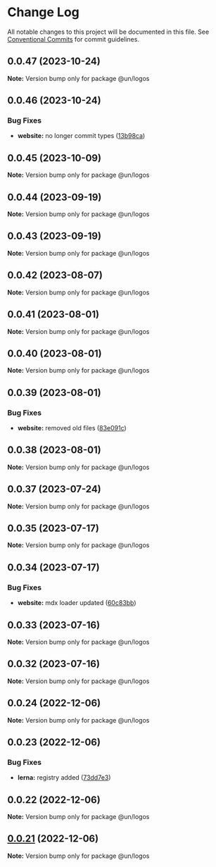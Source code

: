 # Change Log

All notable changes to this project will be documented in this file.
See [Conventional Commits](https://conventionalcommits.org) for commit guidelines.

## 0.0.47 (2023-10-24)

**Note:** Version bump only for package @un/logos





## 0.0.46 (2023-10-24)


### Bug Fixes

* **website:** no longer commit types ([13b98ca](https://dev.azure.com/commits/13b98ca873487caa77dbc0828da85c9c136ce6a5))





## 0.0.45 (2023-10-09)

**Note:** Version bump only for package @un/logos





## 0.0.44 (2023-09-19)

**Note:** Version bump only for package @un/logos





## 0.0.43 (2023-09-19)

**Note:** Version bump only for package @un/logos





## 0.0.42 (2023-08-07)

**Note:** Version bump only for package @un/logos





## 0.0.41 (2023-08-01)

**Note:** Version bump only for package @un/logos





## 0.0.40 (2023-08-01)

**Note:** Version bump only for package @un/logos





## 0.0.39 (2023-08-01)


### Bug Fixes

* **website:** removed old files ([83e091c](https://dev.azure.com/commits/83e091c04153ac227dbad158e999cb4f247c58ce))





## 0.0.38 (2023-08-01)

**Note:** Version bump only for package @un/logos





## 0.0.37 (2023-07-24)

**Note:** Version bump only for package @un/logos





## 0.0.35 (2023-07-17)

**Note:** Version bump only for package @un/logos





## 0.0.34 (2023-07-17)


### Bug Fixes

* **website:** mdx loader updated ([60c83bb](https://dev.azure.com/commits/60c83bba74621ba5a93c9718bc49e4cdfbc807b6))





## 0.0.33 (2023-07-16)

**Note:** Version bump only for package @un/logos





## 0.0.32 (2023-07-16)

**Note:** Version bump only for package @un/logos





## 0.0.24 (2022-12-06)

**Note:** Version bump only for package @un/logos

## 0.0.23 (2022-12-06)

### Bug Fixes

- **lerna:** registry added ([73dd7e3](https://github.com/un-core/designsystem/commit/73dd7e367e91bc1a372aa7e3f841f7f24a1b6934))

## 0.0.22 (2022-12-06)

**Note:** Version bump only for package @un/logos

## [0.0.21](https://github.com/un-core/designsystem/compare/@un/logos@0.0.20...@un/logos@0.0.21) (2022-12-06)

**Note:** Version bump only for package @un/logos
